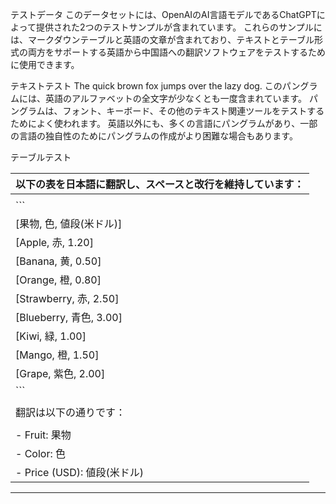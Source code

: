 テストデータ
このデータセットには、OpenAIのAI言語モデルであるChatGPTによって提供された2つのテストサンプルが含まれています。
これらのサンプルには、マークダウンテーブルと英語の文章が含まれており、テキストとテーブル形式の両方をサポートする英語から中国語への翻訳ソフトウェアをテストするために使用できます。

テキストテスト
The quick brown fox jumps over the lazy dog. このパングラムには、英語のアルファベットの全文字が少なくとも一度含まれています。
パングラムは、フォント、キーボード、その他のテキスト関連ツールをテストするためによく使われます。
英語以外にも、多くの言語にパングラムがあり、一部の言語の独自性のためにパングラムの作成がより困難な場合もあります。

テーブルテスト

| 以下の表を日本語に翻訳し、スペースと改行を維持しています： |
| --- |
|  |
| ``` |
| [果物, 色, 値段(米ドル)] |
| [Apple, 赤, 1.20] |
| [Banana, 黄, 0.50] |
| [Orange, 橙, 0.80] |
| [Strawberry, 赤, 2.50] |
| [Blueberry, 青色, 3.00] |
| [Kiwi, 緑, 1.00] |
| [Mango, 橙, 1.50] |
| [Grape, 紫色, 2.00] |
| ``` |
|  |
| 翻訳は以下の通りです： |
|  |
| - Fruit: 果物 |
| - Color: 色 |
| - Price (USD): 値段(米ドル) |

---

